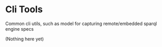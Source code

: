 # Cli Tools

Common cli utils, such as model for capturing remote/embedded sparql engine specs

(Nothing here yet)

